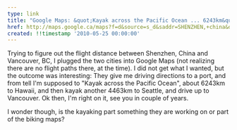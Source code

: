 ```yaml
---
type: link
title: "Google Maps: &quot;Kayak across the Pacific Ocean ... 6243km&quot;"
href: http://maps.google.ca/maps?f=d&source=s_d&saddr=SHENZHEN,+china&daddr=richmond,+bc&hl=en&geocode=FVf8VwEdWmLMBimRUuHQCPQDNDHJgJK3DVXu_Q%3BFc0s7gIdGhGp-Ck9Te_0mXWGVDG1-gK6rSRQag&mra=ls&sll=35.317366,175.78125&sspn=88.133505,191.425781&ie=UTF8&ll=35.173808,175.957031&spn=88.235074,191.425781&t=h&z=3
created: !!timestamp '2010-05-25 00:00:00'
---
```

Trying to figure out the flight distance between Shenzhen, China and Vancouver, BC, I plugged the two cities into Google Maps (not realizing there are no flight paths there, at the time). I did not get what I wanted, but the outcome was interesting: They give me driving directions to a port, and from tell I'm supposed to "Kayak across the Pacific Ocean", about 6243km to Hawaii, and then kayak another 4463km to Seattle, and drive up to Vancouver. Ok then, I'm right on it, see you in couple of years.

I wonder though, is the kayaking part something they are working on or part of the biking maps?